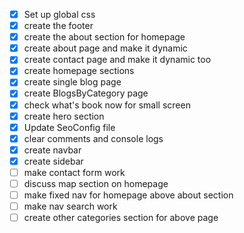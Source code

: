 - [x] Set up global css
- [x] create the footer
- [x] create the about section for homepage
- [x] create about page and make it dynamic
- [x] create contact page and make it dynamic too
- [x] create homepage sections
- [x] create single blog page
- [x] create BlogsByCategory page
- [x] check what's book now for small screen
- [x] create hero section
- [x] Update SeoConfig file
- [x] clear comments and console logs
- [x] create navbar
- [x] create sidebar
- [ ] make contact form work
- [ ] discuss map section on homepage
- [ ] make fixed nav for homepage above about section
- [ ] make nav search work
- [ ] create other categories section for above page
